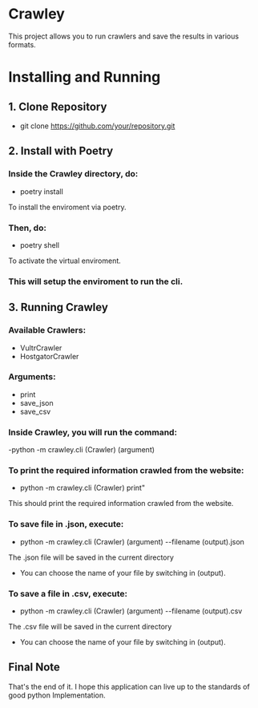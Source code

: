 # Crawley

This project allows you to run crawlers and save the results in various formats.

# Installing and Running

## 1. Clone Repository

- git clone https://github.com/your/repository.git

## 2. Install with Poetry

### Inside the Crawley directory, do:

- poetry install

To install the enviroment via poetry.

### Then, do:
 
- poetry shell

To activate the virtual enviroment.

### This will setup the enviroment to run the cli.

## 3. Running Crawley

### Available Crawlers:

- VultrCrawler
- HostgatorCrawler
  
### Arguments:

- print
- save_json
- save_csv

### Inside Crawley, you will run the command:
 
 -python -m crawley.cli (Crawler) (argument) 
  

### To print the required information crawled from the website: 

- python -m crawley.cli (Crawler) print"

This should print the required information crawled from the website.

### To save file in .json, execute:

- python -m crawley.cli (Crawler) (argument) --filename (output).json

The .json file will be saved in the current directory

* You can choose the name of your file by switching in (output).

### To save a file in .csv, execute:

- python -m crawley.cli (Crawler) (argument) --filename (output).csv

The .csv file will be saved in the current directory

* You can choose the name of your file by switching in (output).

## Final Note

That's the end of it. I hope this application can live up to 
the standards of good python Implementation.


